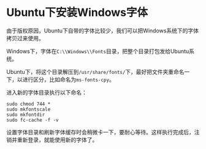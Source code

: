 # Ubuntu下安装Windows字体

由于版权原因，Ubuntu下自带的字体比较少，我们可以把Windows系统下的字体拷贝过来使用。

Windows下，字体在`C:\\Windows\\Fonts`目录，把整个目录打包发给Ubuntu系统。

Ubuntu下，将这个目录解压到`/usr/share/fonts/`下，最好把文件夹重命名一下，以进行区分，比如命名为`ms-fonts-cpy`。

进入新的字体目录执行以下命名：

```
sudo chmod 744 *
sudo mkfontscale
sudo mkfontdir
sudo fc-cache -f -v
```

设置字体目录和刷新字体缓存时会稍微卡一下，要耐心等待。这样执行完成后，注销并重新登录，就能使用新的字体了。
